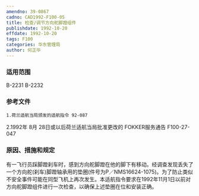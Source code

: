 ```yaml
---
amendno: 39-0867
cadno: CAD1992-F100-05
title: 检查/调节方向舵脚蹬组件
publishdate: 1992-10-20
effdate: 1992-10-20
tags: F100
categories: 华东管理局
author: 何正华
---
```


### 适用范围 
B-2231 B-2232

<!--more-->
### 参考文件
    1.荷兰适航当局颁发的适航指令 92-087 
2.1992年 8月 28日或以后荷兰适航当局批准更改的 FOKKER服务通告 F100-27-047 

### 原因、措施和规定 
有一飞行员踩脚蹬刹车时，感到方向舵脚蹬在他的脚下有移动。经调查发现丢失了一个方向舵(刹车)脚蹬轴承用的垫圈(件号为P／NMS16624-1075)。为了防止类似不安全事件可能在同型飞机上再次发生。本适航指令要求在1992年11月1日以前对方向舵脚蹬组件进行一次检查，以确保上述垫圈在位和安装正确。
